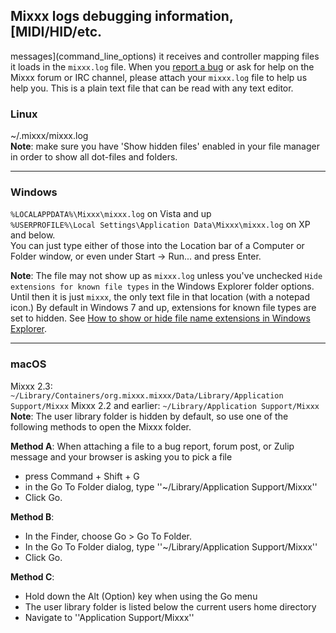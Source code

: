 ## Mixxx logs debugging information, [MIDI/HID/etc.
messages](command_line_options) it receives and controller mapping files
it loads in the `mixxx.log` file. When you [report a
bug](reporting%20bugs) or ask for help on the Mixxx forum or IRC
channel, please attach your `mixxx.log` file to help us help you. This
is a plain text file that can be read with any text editor.

### **Linux**
\~/.mixxx/mixxx.log  
**Note**: make sure you have 'Show hidden files' enabled in your file manager
in order to show all dot-files and folders.

***

### **Windows**

`%LOCALAPPDATA%\Mixxx\mixxx.log` on Vista and up  
`%USERPROFILE%\Local Settings\Application Data\Mixxx\mixxx.log` on
XP and below.  
You can just type either of those into the Location
bar of a Computer or Folder window, or even under Start -\> Run...
and press Enter.

**Note**: The file may not show up as `mixxx.log` unless you've
    unchecked `Hide extensions for known file types` in the Windows
    Explorer folder options. Until then it is just `mixxx`, the only
    text file in that location (with a notepad icon.) By default in
    Windows 7 and up, extensions for known file types are set to hidden.
    See [How to show or hide file name extensions in Windows
    Explorer](http://support.microsoft.com/kb/865219).

***

### **macOS**
Mixxx 2.3: `~/Library/Containers/org.mixxx.mixxx/Data/Library/Application Support/Mixxx`
Mixxx 2.2 and earlier: `~/Library/Application Support/Mixxx`  
**Note**: The user library folder is hidden by default, so use one of
the following methods to open the Mixxx folder.

**Method A**:
When attaching a file to a bug report, forum post, or Zulip message and your browser is asking you to pick a file
* press Command + Shift + G
* in the Go To Folder dialog, type ''~/Library/Application Support/Mixxx''
* Click Go.

**Method B**:
* In the Finder, choose Go > Go To Folder.
* In the Go To Folder dialog, type ''~/Library/Application Support/Mixxx''
* Click Go.

**Method C**:
* Hold down the Alt (Option) key when using the Go menu
* The user library folder is listed below the current users home directory
* Navigate to ''Application Support/Mixxx''

